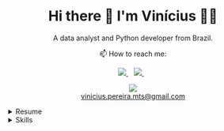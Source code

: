 <h1 align='center'>
  Hi there 👋 I'm Vinícius 👨‍💻
</h1>

<p align='center'>
  A data analyst and Python developer from Brazil.
</p>

<p align="center">
📫 How to reach me: 
</p>
<p align='center'>
  <a href="https://medium.com/@vinicius.pereira.mts" target="_blank">
    <img src="https://img.shields.io/badge/linkedin-%230077B5.svg?&style=for-the-badge&logo=linkedin&logoColor=white" />
  </a>&nbsp;&nbsp;
  <a href="https://www.linkedin.com/in/viniciusp-martins/" target="_blank">
    <img src="https://img.shields.io/badge/Medium-12100E?style=for-the-badge&logo=medium&logoColor=white" />
  </a>&nbsp;&nbsp;
</p>

<p align='center'>
  <p align='center'>
    <a href='mailto:vinicius.pereira.mts@gmail.com'>
    <img src="https://img.shields.io/badge/Gmail-D14836?style=for-the-badge&logo=gmail&logoColor=white" />
    </a>
    <br>
    <a href='mailto:vinicius.pereira.mts@gmail.com'>vinicius.pereira.mts@gmail.com</a>
  </p>
</p>

<details>
  <summary>Resume</summary>
<br>
  
**Education**

- 📖 **MBA in Accounting, Auditing and Controlling**\
📆 2022 - 2023\
📍 **UNINTER** - Brazil

- 📖 **Bachelor Degree in Business Administration**\
📆 2017 - 2021\
📍 **Federal Institute of Southeast Minas Gerais** - Barbacena, Brazil

<hr>

**Experience**

- 👨‍💻 **Business Analytics**\
📆 2020 - present\
📍 **Sales Supermercados** - Barbacena/MG, Brazil

<br>
<img align="left" src="https://img.shields.io/badge/Python-3776AB?logo=python&logoColor=white" />
<img align="left" src="https://img.shields.io/badge/Microsoft%20Excel-217346?logo=microsoft-excel&logoColor=white" />
<img align="left" src="https://img.shields.io/badge/Microsoft_Access-A4373A?style=for-the-badge&logo=microsoft-access&logoColor=white" />
<img align="left" src="https://img.shields.io/badge/Microsoft%20Office-D83B01?logo=microsoft-office&logoColor=white" />
<img align="left" src="https://img.shields.io/badge/SAP-0FAAFF?logo=sap&logoColor=white" />
<br>
<br>
<br>

- 👨‍💻 **Office Assistant**\
📆 2017 - 2020\
📍 **Sales Supermercados** - Barbacena/MG, Brazil

<br>
<img align="left" src="https://img.shields.io/badge/Python-3776AB?logo=python&logoColor=white" />
<img align="left" src="https://img.shields.io/badge/Windows-0078D6?logo=windows&logoColor=white" />
<img align="left" src="https://img.shields.io/badge/Microsoft%20Excel-217346?logo=microsoft-excel&logoColor=white" />
<img align="left" src="https://img.shields.io/badge/Microsoft%20Office-D83B01?logo=microsoft-office&logoColor=white" />

<br>
</details>

<details>
  <summary>Skills</summary>
<br>
  
**Programming**
<br>

<img align="center" src="https://img.shields.io/badge/Microsoft_SQL_Server-CC2927?style=for-the-badge&logo=microsoft-sql-server&logoColor=white" />
<img align="center" src="https://img.shields.io/badge/SQLite-07405E?style=for-the-badge&logo=sqlite&logoColor=white" />
<img align="center" src="https://img.shields.io/badge/Node%20js-339933?style=for-the-badge&logo=nodedotjs&logoColor=white" />
<img align="center" src="https://img.shields.io/badge/JavaScript-323330?style=for-the-badge&logo=javascript&logoColor=F7DF1E" />
<img align="center" src="https://img.shields.io/badge/Python-3776AB?logo=python&logoColor=white" />

<hr>

**Softwares and IDE's**
<br>

<img align="center" src="https://img.shields.io/badge/Colab-F9AB00?style=for-the-badge&logo=googlecolab&color=525252" />
<img align="center" src="https://img.shields.io/badge/Gitpod-000000?style=for-the-badge&logo=gitpod&logoColor=#FFAE33" />
<img align="center" src="https://img.shields.io/badge/VSCode-0078D4?style=for-the-badge&logo=visual%20studio%20code&logoColor=white" />
<img align="center" src="https://img.shields.io/badge/PowerBI-F2C811?style=for-the-badge&logo=Power%20BI&logoColor=white"> 

<hr>

**Packages**
<br>

<img align="center" src="https://img.shields.io/badge/Numpy-777BB4?style=for-the-badge&logo=numpy&logoColor=white" />
<img align="center" src="https://img.shields.io/badge/Pandas-2C2D72?style=for-the-badge&logo=pandas&logoColor=white" />
<img align="center" src="https://img.shields.io/badge/Plotly-239120?style=for-the-badge&logo=plotly&logoColor=white" />
<img align="center" src="https://img.shields.io/badge/Flask-000000?style=for-the-badge&logo=flask&logoColor=white" />
<img align="center" src="https://img.shields.io/badge/Socket.io-010101?&style=for-the-badge&logo=Socket.io&logoColor=white" />

<hr>

**Artificial Inteligence Librarys**
<br>

<img align="center" src="https://img.shields.io/badge/scikit_learn-F7931E?style=for-the-badge&logo=scikit-learn&logoColor=white" />
<img align="center" src="https://img.shields.io/badge/Keras-FF0000?style=for-the-badge&logo=keras&logoColor=white" />
<img align="center" src="https://img.shields.io/badge/PyTorch-EE4C2C?style=for-the-badge&logo=pytorch&logoColor=white" />
<img align="center" src="https://img.shields.io/badge/TensorFlow-FF6F00?style=for-the-badge&logo=tensorflow&logoColor=white" />

<hr>

**Operating Systems**
<br>

<img align="center" src="https://img.shields.io/badge/Linux-FCC624?style=for-the-badge&logo=linux&logoColor=black" />
<img align="center" src="https://img.shields.io/badge/Windows-0078D6?logo=windows&logoColor=white" />

<hr>

**Languages**
<br>

<img align="center" src="https://img.shields.io/badge/English-blue?logo=data:image/svg%2bxml;base64,PHN2ZyB4bWxucz0iaHR0cDovL3d3dy53My5vcmcvMjAwMC9zdmciIGlkPSJmbGFnLWljb24tY3NzLWdiLWVuZyIgdmlld0JveD0iMCAwIDY0MCA0ODAiPgogIDxwYXRoIGZpbGw9IiNmZmYiIGQ9Ik0wIDBoNjQwdjQ4MEgweiIvPgogIDxwYXRoIGZpbGw9IiNjZTExMjQiIGQ9Ik0yODEuNiAwaDc2Ljh2NDgwaC03Ni44eiIvPgogIDxwYXRoIGZpbGw9IiNjZTExMjQiIGQ9Ik0wIDIwMS42aDY0MHY3Ni44SDB6Ii8+Cjwvc3ZnPgo=" />

</details>
